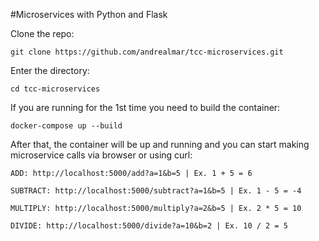 #Microservices with Python and Flask

Clone the repo:
```
git clone https://github.com/andrealmar/tcc-microservices.git
```
Enter the directory:
```
cd tcc-microservices
```
If you are running for the 1st time you need to build the container:
```
docker-compose up --build
```
After that, the container will be up and running and you can start making microservice calls via browser or using curl:

```
ADD: http://localhost:5000/add?a=1&b=5 | Ex. 1 + 5 = 6
```
```
SUBTRACT: http://localhost:5000/subtract?a=1&b=5 | Ex. 1 - 5 = -4
```
```
MULTIPLY: http://localhost:5000/multiply?a=2&b=5 | Ex. 2 * 5 = 10
```
```
DIVIDE: http://localhost:5000/divide?a=10&b=2 | Ex. 10 / 2 = 5
```
